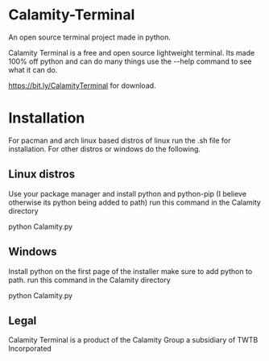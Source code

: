 # Calamity-Terminal
An open source terminal project made in python.

Calamity Terminal is a free and open source lightweight terminal.
Its made 100% off python and can do many things use the --help command to see what it can do.

https://bit.ly/CalamityTerminal for download.

# Installation

For pacman and arch linux based distros of linux run the .sh file for installation.
For other distros or windows do the following.

## Linux distros
Use your package manager and install python and python-pip (I believe otherwise its python being added to path)
run this command in the Calamity directory

python Calamity.py

## Windows

Install python on the first page of the installer make sure to add python to path.
run this command in the Calamity directory

python Calamity.py


## Legal
Calamity Terminal is a product of the Calamity Group a subsidiary of TWTB Incorporated
